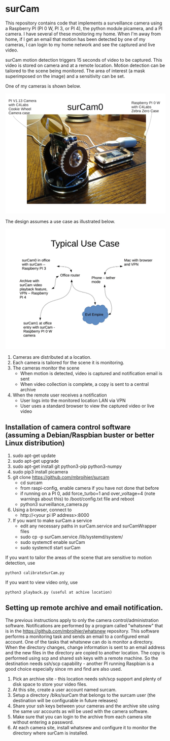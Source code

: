# surCam

This repository contains code that implements a surveillance camera using a Raspberry PI (PI 0 W, PI 3, or PI 4), the python module picamera, and a PI camera.  I have several of these monitoring my home.  When I'm away from home, if I get an email that motion has been detected by one of my cameras, I can login to my home network and see the captured and live video.

surCam motion detection triggers 15 seconds of video to be captured.  This video is stored on camera and at a remote location.  Motion detection can be tailored to the scene being monitored.  The area of interest (a mask superimposed on the image) and a sensitivity can be set. 

One of my cameras is shown below.

![](surCam0.png)

The design assumes a use case as illustrated below.

![](usecase.jpg)

  1) Cameras are distributed at a location.
  2) Each camera is tailored for the scene it is monitoring.
  3) The cameras monitor the scene
     - When motion is detected, video is captured and notification email is sent
     - When video collection is complete, a copy is sent to a central archive
  4) When the remote user receives a notification
     - User logs into the monitored location LAN via VPN
     - User uses a standard browser to view the captured video or live video

## Installation of camera control software (assuming a Debian/Raspbian buster or better Linux distribution)

  1)  sudo apt-get update
  2)  sudo apt-get upgrade
  3)  sudo apt-get install git python3-pip python3-numpy
  4)  sudo pip3 install picamera
  5)  git clone https://github.com/mbroihier/surcam
      - cd surcam
      - from raspi-config, enable camera if you have not done that before
      - if running on a PI 0, add force_turbo=1 and over_voltage=4 (note warnings about this) to /boot/config.txt file and reboot
      - python3 surveillance_camera.py
  6)  Using a browser, connect to
      - http://\<your pi IP address\>:8000
  7)  If you want to make surCam a service
      - edit any necessary paths in surCam.service and surCamWrapper files
      - sudo cp -p surCam.service /lib/systemd/system/
      - sudo systemctl enable surCam
      - sudo systemctl start surCam

If you want to tailor the areas of the scene that are sensitive to motion detection, use

```
python3 calibrateSurCam.py
```

If you want to view video only, use
```
python3 playback.py (useful at achive location)
```

## Setting up remote archive and email notification.

The previous instructions apply to only the camera control/administration software.  Notifications are performed by a program called "whatsnew" that is in the https://github.com/mbroihier/whatsnew repository.  This software performs a monitoring task and sends an email to a configured email account.  One of the tasks that whatsnew can do is monitor a directory.  When the directory changes, change information is sent to an email address and the new files in the directory are copied to another location.  The copy is performed using scp and shared ssh keys with a remote machine.  So the destination needs ssh/scp capability - another PI running Raspbian is a good choice especially since rm and find are also used.

  1) Pick an archive site - this location needs ssh/scp support and plenty of disk space to store your video files.
  2) At this site, create a user account named surcam.
  3) Setup a directory /blks/surCam that belongs to the surcam user (the destination will be configurable in future releases)
  4) Share your ssh keys between your cameras and the archive site using the same usr accounts as will be used with the camera software.
  5) Make sure that you can login to the archive from each camera site without entering a password.
  6) At each camera site, install whatsnew and configure it to monitor the directory where surCam is installed.

